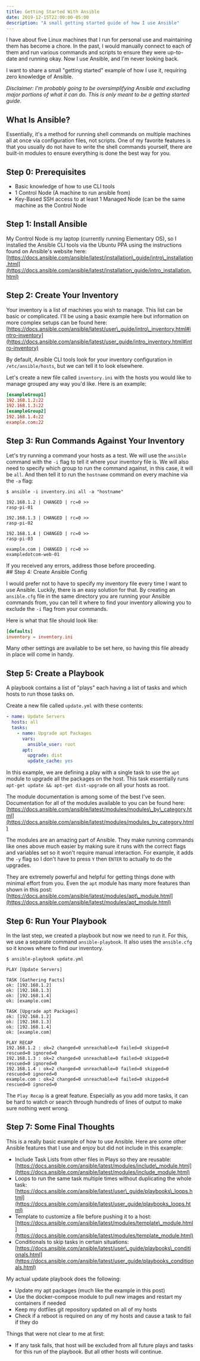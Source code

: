 ```yaml
---
title: Getting Started With Ansible
date: 2019-12-15T22:00:00-05:00
description: "A small getting started guide of how I use Ansible"
---
```


I have about five Linux machines that I run for personal use and maintaining them has become a chore. In the past, I would manually connect to each of them and run various commands and scripts to ensure they were up-to-date and running okay. Now I use Ansible, and I'm never looking back.

I want to share a small "getting started" example of how I use it, requiring zero knowledge of Ansible.

_Disclaimer: I'm probably going to be oversimplifying Ansible and excluding major portions of what it can do. This is only meant to be a getting started guide._

## What Is Ansible?

Essentially, it's a method for running shell commands on multiple machines all at once via configuration files, not scripts. One of my favorite features is that you usually do not have to write the shell commands yourself, there are built-in modules to ensure everything is done the best way for you.

## Step 0: Prerequisites

- Basic knowledge of how to use CLI tools
- 1 Control Node (A machine to run ansible from)
- Key-Based SSH access to at least 1 Managed Node (can be the same machine as the Control Node

## Step 1: Install Ansible

My Control Node is my laptop (currently running Elementary OS), so I installed the Ansible CLI tools via the Ubuntu PPA using the instructions found on Ansible's website here: [https://docs.ansible.com/ansible/latest/installation\_guide/intro\_installation.html](https://docs.ansible.com/ansible/latest/installation_guide/intro_installation.html)

## Step 2: Create Your Inventory

Your inventory is a list of machines you wish to manage. This list can be basic or complicated. I'll be using a basic example here but information on more complex setups can be found here: [https://docs.ansible.com/ansible/latest/user\_guide/intro\_inventory.html#intro-inventory](https://docs.ansible.com/ansible/latest/user_guide/intro_inventory.html#intro-inventory)

By default, Ansible CLI tools look for your inventory configuration in `/etc/ansible/hosts`, but we can tell it to look elsewhere.

Let's create a new file called `inventory.ini` with the hosts you would like to manage grouped any way you'd like. Here is an example:

```toml
[exampleGroup1]
192.168.1.2:22
192.168.1.3:22
[exampleGroup2]
192.168.1.4:22
example.com:22
```

## Step 3: Run Commands Against Your Inventory

Let's try running a command your hosts as a test. We will use the `ansible` command with the `-i` flag to tell it where your inventory file is. We will also need to specify which group to run the command against, in this case, it will be `all`. And then tell it to run the `hostname` command on every machine via the `-a` flag:

```
$ ansible -i inventory.ini all -a "hostname"

192.168.1.2 | CHANGED | rc=0 >>
rasp-pi-01

192.168.1.3 | CHANGED | rc=0 >>
rasp-pi-02

192.168.1.4 | CHANGED | rc=0 >>
rasp-pi-03

example.com | CHANGED | rc=0 >>
exampledotcom-web-01
```
<figcaption>If you received any errors, address those before proceeding.</figcaption>
## Step 4: Create Ansible Config

I would prefer not to have to specify my inventory file every time I want to use Ansible. Luckily, there is an easy solution for that. By creating an `ansible.cfg` file in the same directory you are running your Ansible commands from, you can tell it where to find your inventory allowing you to exclude the `-i` flag from your commands.

Here is what that file should look like:

```toml
[defaults]
inventory = inventory.ini
```

Many other settings are available to be set here, so having this file already in place will come in handy.

## Step 5: Create a Playbook

A playbook contains a list of "plays" each having a list of tasks and which hosts to run those tasks on.

Create a new file called `update.yml` with these contents:

```yaml
- name: Update Servers
  hosts: all
  tasks:
    - name: Upgrade apt Packages
      vars:
        ansible_user: root
      apt:
        upgrade: dist
        update_cache: yes
```

In this example, we are defining a play with a single task to use the `apt` module to upgrade all the packages on the host. This task essentially runs `apt-get update && apt-get dist-upgrade` on all your hosts as root.

The module documentation is among some of the best I've seen. Documentation for all of the modules available to you can be found here: [https://docs.ansible.com/ansible/latest/modules/modules\_by\_category.html](https://docs.ansible.com/ansible/latest/modules/modules_by_category.html)

The modules are an amazing part of Ansible. They make running commands like ones above much easier by making sure it runs with the correct flags and variables set so it won't require manual interaction. For example, it adds the `-y` flag so I don't have to press `Y` then `ENTER` to actually to do the upgrades.

They are extremely powerful and helpful for getting things done with minimal effort from you. Even the `apt` module has many more features than shown in this post: [https://docs.ansible.com/ansible/latest/modules/apt\_module.html](https://docs.ansible.com/ansible/latest/modules/apt_module.html)

## Step 6: Run Your Playbook

In the last step, we created a playbook but now we need to run it. For this, we use a separate command `ansible-playbook`. It also uses the `ansible.cfg` so it knows where to find our inventory.

```
$ ansible-playbook update.yml

PLAY [Update Servers]

TASK [Gathering Facts]
ok: [192.168.1.2]
ok: [192.168.1.3]
ok: [192.168.1.4]
ok: [example.com]

TASK [Upgrade apt Packages]
ok: [192.168.1.2]
ok: [192.168.1.3]
ok: [192.168.1.4]
ok: [example.com]

PLAY RECAP
192.168.1.2 : ok=2 changed=0 unreachable=0 failed=0 skipped=0 rescued=0 ignored=0
192.168.1.3 : ok=2 changed=0 unreachable=0 failed=0 skipped=0 rescued=0 ignored=0
192.168.1.4 : ok=2 changed=0 unreachable=0 failed=0 skipped=0 rescued=0 ignored=0
example.com : ok=2 changed=0 unreachable=0 failed=0 skipped=0 rescued=0 ignored=0
```

The `Play Recap` is a great feature. Especially as you add more tasks, it can be hard to watch or search through hundreds of lines of output to make sure nothing went wrong.

## Step 7: Some Final Thoughts

This is a really basic example of how to use Ansible. Here are some other Ansible features that I use and enjoy but did not include in this example:

- Include Task Lists from other files in Plays so they are reusable: [https://docs.ansible.com/ansible/latest/modules/include\_module.html](https://docs.ansible.com/ansible/latest/modules/include_module.html)
- Loops to run the same task multiple times without duplicating the whole task: [https://docs.ansible.com/ansible/latest/user\_guide/playbooks\_loops.html](https://docs.ansible.com/ansible/latest/user_guide/playbooks_loops.html)
- Template to customize a file before pushing it to a host: [https://docs.ansible.com/ansible/latest/modules/template\_module.html](https://docs.ansible.com/ansible/latest/modules/template_module.html)
- Conditionals to skip tasks in certain situations: [https://docs.ansible.com/ansible/latest/user\_guide/playbooks\_conditionals.html](https://docs.ansible.com/ansible/latest/user_guide/playbooks_conditionals.html)

My actual update playbook does the following:

- Update my apt packages (much like the example in this post)
- Use the docker-compose module to pull new images and restart my containers if needed
- Keep my dotfiles git repository updated on all of my hosts
- Check if a reboot is required on any of my hosts and cause a task to fail if they do

Things that were not clear to me at first:

- If any task fails, that host will be excluded from all future plays and tasks for this run of the playbook. But all other hosts will continue.
